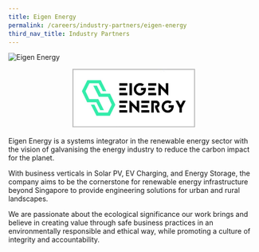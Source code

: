 ```yaml
---
title: Eigen Energy
permalink: /careers/industry-partners/eigen-energy
third_nav_title: Industry Partners
---
```

<img src="/images/careers/industry-partners/eigen_energy_large.png" alt="Eigen Energy" style="width: 450px; height: 312px;" /><br/>

<div style="text-align: center;">
    <a href="https://www.eigen.energy/" target="_blank"><img alt="Eigen Energy" src="/images/common/partner-logos/eigen_energy.jpg" style="width: 250px; height: 120px;"></a>
</div>

Eigen Energy is a systems integrator in the renewable energy sector with the vision of galvanising the energy industry to reduce the carbon impact for the planet.

With business verticals in Solar PV, EV Charging, and Energy Storage, the company aims to be the cornerstone for renewable energy infrastructure beyond Singapore to provide engineering solutions for urban and rural landscapes.

We are passionate about the ecological significance our work brings and believe in creating value through safe business practices in an environmentally responsible and ethical way, while promoting a culture of integrity and accountability.
